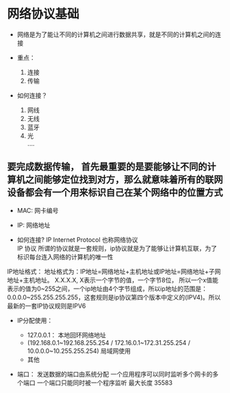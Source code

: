 # 网络协议基础

  - 网络是为了能让不同的计算机之间进行数据共享，就是不同的计算机之间的连接

  - 重点：
    1. 连接
    2. 传输
  - 如何连接？
    1. 网线
    2. 无线
    3. 蓝牙
    4. 光  
    ....

## 要完成数据传输， 首先最重要的是要能够让不同的计算机之间能够定位找到对方，那么就意味着所有的联网设备都会有一个用来标识自己在某个网络中的位置方式

- MAC: 网卡编号
- IP: 网络地址

- 如何连接?
  IP
    Internet Protocol 也称网络协议  
  IP 协议 
    所谓的协议就是一套规则，ip协议就是为了能够让计算机互联，为了标识每台连入网络的计算机的唯一性

IP地址格式：
  地址格式为：IP地址=网络地址+主机地址或IP地址=网络地址+子网地址+主机地址。
  X.X.X.X,  X表示一个字节的值，一个字节8位， 所以一个x值能表示的值为0~255之间，一个ip地址由4个字节组成，所以ip地址的范围是：0.0.0.0~255.255.255.255，这套规则是ip协议第四个版本中定义的(IPV4)。所以最新的一套IP协议规则是IPV6

- IP分配使用：
  - 127.0.0.1： 本地回环网络地址
  - (192.168.0.1~192.168.255.254 / 172.16.0.1~172.31.255.254 / 10.0.0.0~10.255.255.254) 局域网使用
  - 其他

- 端口：
  发送数据的端口由系统分配
  一个应用程序可以同时监听多个网卡的多个端口
  一个端口只能同时被一个程序监听
  最大长度 35583